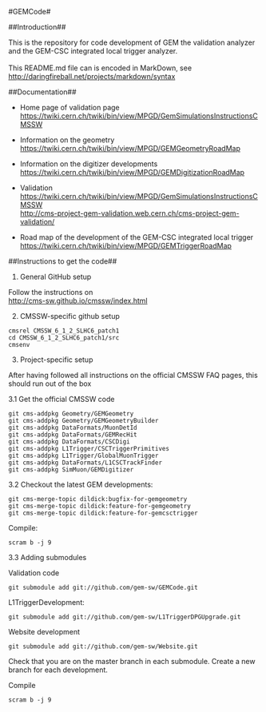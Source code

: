 #GEMCode#

##Introduction##

This is the repository for code development of GEM the validation analyzer and the GEM-CSC integrated local trigger analyzer.<br><br>
This README.md file can is encoded in MarkDown, see<br>
http://daringfireball.net/projects/markdown/syntax

##Documentation##

* Home page of validation page<br>
https://twiki.cern.ch/twiki/bin/view/MPGD/GemSimulationsInstructionsCMSSW<br>

* Information on the geometry<br>
https://twiki.cern.ch/twiki/bin/view/MPGD/GEMGeometryRoadMap<br>

* Information on the digitizer developments<br>
https://twiki.cern.ch/twiki/bin/view/MPGD/GEMDigitizationRoadMap<br>

* Validation<br>
https://twiki.cern.ch/twiki/bin/view/MPGD/GemSimulationsInstructionsCMSSW<br>
http://cms-project-gem-validation.web.cern.ch/cms-project-gem-validation/<br>

* Road map of the development of the GEM-CSC integrated local trigger<br>
https://twiki.cern.ch/twiki/bin/view/MPGD/GEMTriggerRoadMap


##Instructions to get the code##

1. General GitHub setup

Follow the instructions on<br>
http://cms-sw.github.io/cmssw/index.html

2. CMSSW-specific github setup

<pre><code>cmsrel CMSSW_6_1_2_SLHC6_patch1
cd CMSSW_6_1_2_SLHC6_patch1/src
cmsenv
</code></pre>

3. Project-specific setup

After having followed all instructions on the official CMSSW FAQ pages, this should run out of the box


3.1 Get the official CMSSW code

<pre><code>git cms-addpkg Geometry/GEMGeometry
git cms-addpkg Geometry/GEMGeometryBuilder
git cms-addpkg DataFormats/MuonDetId
git cms-addpkg DataFormats/GEMRecHit
git cms-addpkg DataFormats/CSCDigi
git cms-addpkg L1Trigger/CSCTriggerPrimitives
git cms-addpkg L1Trigger/GlobalMuonTrigger
git cms-addpkg DataFormats/L1CSCTrackFinder
git cms-addpkg SimMuon/GEMDigitizer
</code></pre>

3.2 Checkout the latest GEM developments: 

<pre><code>git cms-merge-topic dildick:bugfix-for-gemgeometry
git cms-merge-topic dildick:feature-for-gemgeometry
git cms-merge-topic dildick:feature-for-gemcsctrigger
</code></pre>

<!--
git cms-merge-topic dildick:feature-for-gemcsctrigger
<pre><code>git fetch cmssw-gem
</code></pre>

Merge the changes
<pre><code>
git merge FETCH_HEAD
</code></pre>
-->

Compile:<pre><code>scram b -j 9</code></pre>

3.3 Adding submodules

Validation code
<pre><code>git submodule add git://github.com/gem-sw/GEMCode.git</code></pre>

L1TriggerDevelopment:
<pre><code>git submodule add git://github.com/gem-sw/L1TriggerDPGUpgrade.git</code></pre>

Website development
<pre><code>git submodule add git://github.com/gem-sw/Website.git</code></pre>

Check that you are on the master branch in each submodule. Create a new branch for each development.

Compile<pre><code>scram b -j 9</code></pre>
